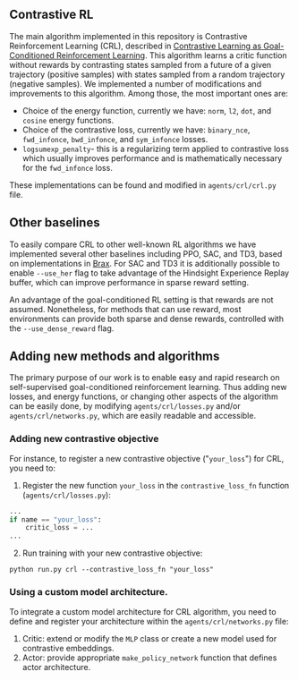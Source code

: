 ## Contrastive RL
The main algorithm implemented in this repository is Contrastive Reinforcement Learning (CRL), described in [Contrastive Learning as Goal-Conditioned
Reinforcement Learning](https://arxiv.org/pdf/2206.07568). This algorithm learns a critic function without rewards by contrasting states sampled from a future of a given trajectory (positive samples) with states sampled from a random trajectory (negative samples). 
We implemented a number of modifications and improvements to this algorithm. Among those, the most important ones are:

- Choice of the energy function, currently we have: `norm`, `l2`, `dot`, and `cosine` energy functions.
- Choice of the contrastive loss, currently we have: `binary_nce`, `fwd_infonce`, `bwd_infonce`, and `sym_infonce` losses.
- `logsumexp_penalty`- this is a regularizing term applied to contrastive loss which usually improves performance and is mathematically necessary for the `fwd_infonce` loss.

These implementations can be found and modified in `agents/crl/crl.py` file.

## Other baselines
To easily compare CRL to other well-known RL algorithms we have implemented several other baselines including PPO, SAC, and TD3, based on implementations in [Brax](https://github.com/google/brax). For SAC and TD3 it is additionally possible to enable `--use_her` flag to take advantage of the Hindsight Experience Replay buffer, which can improve performance in sparse reward setting. 

An advantage of the goal-conditioned RL setting is that rewards are not assumed. Nonetheless, for methods that can use reward, most environments can provide both sparse and dense rewards, controlled with the `--use_dense_reward` flag.

## Adding new methods and algorithms
The primary purpose of our work is to enable easy and rapid research on self-supervised goal-conditioned reinforcement learning. Thus adding new losses, and energy functions, or changing other aspects of the algorithm can be easily done, by modifying `agents/crl/losses.py` and/or `agents/crl/networks.py`, which are easily readable and accessible.


### Adding new contrastive objective
For instance, to register a new contrastive objective ("`your_loss`") for CRL, you need to:
1. Register the new function `your_loss` in the `contrastive_loss_fn` function (`agents/crl/losses.py`):
```python
...
if name == "your_loss":
    critic_loss = ...
...
```
2. Run training with your new contrastive objective:
```shell
python run.py crl --contrastive_loss_fn "your_loss"
```
### Using a custom model architecture.

To integrate a custom model architecture for CRL algorithm, you need to define and register your architecture within the `agents/crl/networks.py` file: 
1. Critic: extend or modify the `MLP` class or create a new model used for contrastive embeddings. 
2. Actor: provide appropriate `make_policy_network` function that defines actor architecture.    

